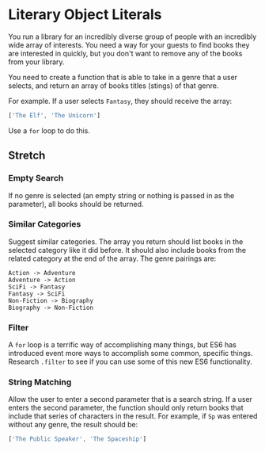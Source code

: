 # Literary Object Literals

You run a library for an incredibly diverse group of people with an incredibly wide array of interests. You need a way for your guests to find books they are interested in quickly, but you don't want to remove any of the books from your library.

You need to create a function that is able to take in a genre that a user selects, and return an array of books titles (stings) of that genre.

For example. If a user selects `Fantasy`, they should receive the array:

```JavaScript
['The Elf', 'The Unicorn']
```

Use a `for` loop to do this.

## Stretch

### Empty Search

If no genre is selected (an empty string or nothing is passed in as the parameter), all books should be returned.

### Similar Categories

Suggest similar categories. The array you return should list books in the selected category like it did before. It should also include books from the related category at the end of the array. The genre pairings are:

```
Action -> Adventure
Adventure -> Action
SciFi -> Fantasy
Fantasy -> SciFi
Non-Fiction -> Biography
Biography -> Non-Fiction
```

### Filter

A `for` loop is a terrific way of accomplishing many things, but ES6 has introduced event more ways to accomplish some common, specific things. Research `.filter` to see if you can use some of this new ES6 functionality.

### String Matching

Allow the user to enter a second parameter that is a search string. If a user enters the second parameter, the function should only return books that include that series of characters in the result. For example, if `Sp` was entered without any genre, the result should be:

```JavaScript
['The Public Speaker', 'The Spaceship']
```